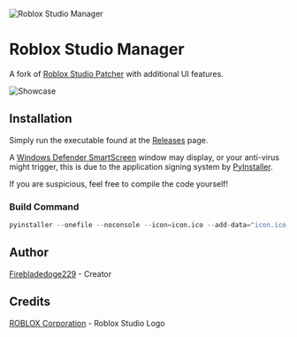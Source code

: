 ![Roblox Studio Manager](https://github.com/Firebladedoge229/RobloxStudioManager/blob/main/robloxstudiomanager.png?raw=true)

# Roblox Studio Manager

A fork of [Roblox Studio Patcher](https://github.com/Firebladedoge229/RobloxStudioPatcher) with additional UI features.

![Showcase](https://i.ibb.co/vxpZQZV/Roblox-Settings-Manager-b1.png)

## Installation

Simply run the executable found at the [Releases](https://github.com/Firebladedoge229/RobloxStudioManager/releases/latest) page.

A [Windows Defender SmartScreen](https://learn.microsoft.com/en-us/windows/security/operating-system-security/virus-and-threat-protection/microsoft-defender-smartscreen/) window may display, or your anti-virus might trigger, this is due to the application signing system by [PyInstaller](https://github.com/pyinstaller/pyinstaller).

If you are suspicious, feel free to compile the code yourself!

### Build Command
```py
pyinstaller --onefile --noconsole --icon=icon.ico --add-data="icon.ico;." --add-data="sv_ttk;sv_ttk" robloxstudiomanager.py
```

## Author

[Firebladedoge229](https://www.github.com/Firebladedoge229) - Creator

## Credits 

[ROBLOX Corporation](https://web.archive.org/web/20190123202500if_/https://assets.contentstack.io/v3/assets/bltc2ad39afa86662c8/blt2387a75699f139aa/5c004be20df41c16214e0b69/Roblox_2.0_Brand_Guidelines_Nov_2018.pdf?disposition=inline) - Roblox Studio Logo
